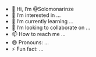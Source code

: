 - 👋 Hi, I’m @Solomonarinze
- 👀 I’m interested in ...
- 🌱 I’m currently learning ...
- 💞️ I’m looking to collaborate on ...
- 📫 How to reach me ...
- 😄 Pronouns: ...
- ⚡ Fun fact: ...

<!---
Solomonarinze/Solomonarinzie is a ✨ special ✨ repository because its `README.md` (this file) appears on your GitHub profile.
You can click the Preview link to take a look at your changes.
--->
